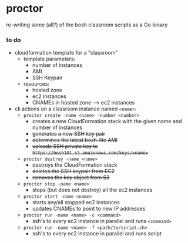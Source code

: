 # proctor
re-writing some (all?) of the bosh classroom scripts as a Go binary

### to do
- cloudformation template for a "classroom"
  - template parameters:
    - number of instances
    - AMI
    - SSH Keypair
  - resources:
    - hosted zone
    - ec2 instances
    - CNAMEs in hosted zone --> ec2 instances
- cli actions on a classroom instance named `<name>`:
  - `proctor create -name <name> -number <number>`
      - creates a new CloudFormation stack with the given name and number of instances
      - ~~generates a new SSH key pair~~
      - ~~determines the latest bosh-lite AMI~~
      - ~~uploads SSH private key to `https://bosh101.s3.amazonaws.com/keys/<name>`~~
  - `proctor destroy -name <name>`
    - destroys the CloudFormation stack
    - ~~deletes the SSH keypair from EC2~~
    - ~~removes the key object from S3~~
  - `proctor stop -name <name>`
    - stops (but does not destroy) all the ec2 instances
  - `proctor start -name <name>`
    - starts any/all stopped ec2 instances
    - updates CNAMEs to point to new IP addresses
  - `proctor run -name <name> -c <command>`
    - ssh's to every ec2 instance in parallel and runs `<command>`
  - `proctor run -name <name> -f <path/to/script.sh>`
    - ssh's to every ec2 instance in parallel and runs script


